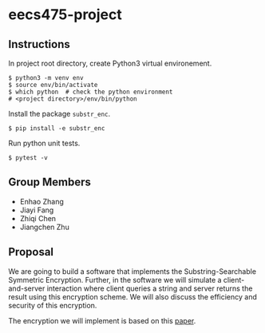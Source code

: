 # eecs475-project

## Instructions
In project root directory, create Python3 virtual environement.
```shell
$ python3 -m venv env
$ source env/bin/activate
$ which python  # check the python environment
# <project directory>/env/bin/python
```
Install the package ```substr_enc```.
```shell
$ pip install -e substr_enc
```
Run python unit tests.
```shell
$ pytest -v
```

## Group Members
- Enhao Zhang
- Jiayi Fang
- Zhiqi Chen
- Jiangchen Zhu

## Proposal
We are going to build a software that implements the Substring-Searchable
Symmetric Encryption. Further, in the software we will simulate a client-and-server
interaction where client queries a string and server returns the result using this
encryption scheme. We will also discuss the efficiency and security of this encryption.

The encryption we will implement is based on this [paper](https://eprint.iacr.org/2014/638.pdf
).
